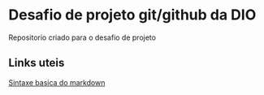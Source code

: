 # Desafio de projeto git/github da DIO

Repositorio criado para o desafio de projeto

## Links uteis

[Sintaxe basica do markdown](https://www.markdownguide.org/basic-syntax/)

